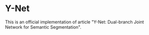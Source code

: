 # Y-Net
This is an official implementation of article "Y-Net: Dual-branch Joint Network for Semantic Segmentation". 
